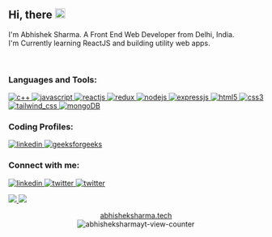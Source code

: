 <p align="left">
    <h2>Hi, there <img src="https://media.giphy.com/media/hvRJCLFzcasrR4ia7z/giphy.gif" width="20px"></h2>
  <p>
    I'm Abhishek Sharma. A Front End Web Developer from Delhi, India.
    <br>
    I'm Currently learning ReactJS and building utility web apps.
  </p>
    <br>
    <h3 align="left">Languages and Tools:</h3>
    <p align="left"> 
      <a href="https://cplusplus.com/" target="_blank"> 
        <img src="https://img.shields.io/badge/C%2B%2B-00599C?style=for-the-badge&logo=c%2B%2B&logoColor=white" alt="c++"/> 
      </a>
      <a href="https://developer.mozilla.org/en-US/docs/Web/JavaScript" target="_blank"> 
        <img src="https://img.shields.io/badge/JavaScript-F7DF1E?style=for-the-badge&logo=javascript&logoColor=black" alt="javascript"/> 
      </a>
      <a href="https://beta.reactjs.org/" target="_blank"> 
        <img src="https://img.shields.io/badge/React-20232A?style=for-the-badge&logo=react&logoColor=61DAFB" alt="reactjs"/> 
      </a>
      <a href="https://redux.js.org/" target="_blank"> 
        <img src="https://img.shields.io/badge/Redux-593D88?style=for-the-badge&logo=redux&logoColor=white" alt="redux"/> 
      </a>
      <a href="https://nodejs.org/en/" target="_blank"> 
        <img src="https://img.shields.io/badge/Node.js-43853D?style=for-the-badge&logo=node.js&logoColor=white" alt="nodejs"/> 
      </a>
      <a href="https://expressjs.com/" target="_blank"> 
        <img src="https://img.shields.io/badge/Express.js-404D59?style=for-the-badge" alt="expressjs"/> 
      </a>
      <a href="https://developer.mozilla.org/en-US/docs/Web/HTML" target="_blank"> 
        <img src="https://img.shields.io/badge/HTML5-E34F26?style=for-the-badge&logo=html5&logoColor=white" alt="html5"/> 
      </a>
      <a href="https://developer.mozilla.org/en-US/docs/Web/CSS" target="_blank"> 
        <img src="https://img.shields.io/badge/CSS3-1572B6?style=for-the-badge&logo=css3&logoColor=white" alt="css3"/> 
      </a>
      <a href="https://tailwindcss.com/" target="_blank"> 
        <img src="https://img.shields.io/badge/Tailwind_CSS-38B2AC?style=for-the-badge&logo=tailwind-css&logoColor=white" alt="tailwind_css"/> 
      </a>
      <a href="https://www.mongodb.com/docs/develop-applications/" target="_blank"> 
        <img src="https://img.shields.io/badge/MongoDB-4EA94B?style=for-the-badge&logo=mongodb&logoColor=white" alt="mongoDB"/> 
      </a>
    </p>
    <p>
        <h3 align="left">Coding Profiles:</h3>
        <a href="https://www.leetcode.com/abhisheksharmayt" target="_blank"> 
            <img src="https://img.shields.io/badge/-LeetCode-FFA116?style=for-the-badge&logo=LeetCode&logoColor=black" alt="linkedin"/> 
        </a>
        <a href="https://auth.geeksforgeeks.org/user/abhisheksharmayt/practice" target="_blank"> 
            <img src="https://img.shields.io/badge/GeeksforGeeks-298D46?style=for-the-badge&logo=geeksforgeeks&logoColor=white" alt="geeksforgeeks"/> 
        </a>
    </p>
    <p>
        <h3 align="left">Connect with me:</h3>
        <a href="https://www.linkedin.com/in/abhisheksharmayt" target="_blank"> 
            <img src="https://img.icons8.com/color/48/null/linkedin-2--v1.png" alt="linkedin"/> 
        </a>
        <a href="https://www.twitter.com/abhishheksharma" target="_blank"> 
            <img src="https://img.icons8.com/color/48/null/twitter--v1.png" alt="twitter"/> 
        </a>
        <a href="mailto:abhisheksharmayt2@gmail.com" target="_blank"> 
            <img src="https://img.icons8.com/color/48/null/apple-mail.png" alt="twitter"/> 
        </a>
    </p>
</p>
    
<p align="left">
  <a href="https://github.com/DenverCoder1/github-readme-streak-stats">
    <img src="https://github-readme-streak-stats.herokuapp.com/?user=abhisheksharmayt&theme=dark&hide_border=true&background=0D1117&stroke=0000"/>
  </a>
   <a href="https://github.com/anuraghazra/github-readme-stats">
    <img src="https://github-readme-stats.vercel.app/api?username=abhisheksharmayt&title_color=FA8B00&bg_color=0D1117&hide_border=true&text_color=9D9D9D&hide_rank=true&icon_color=FA8B00&show_icons=true&hide_title=true&line_height=30&count_private=true"/>
  </a>
</p>
<!-- <p align='center'><img src='https://visitor-badge.laobi.icu/badge?page_id=abhisheksharmayt&left_color=blue&left_text=Total%20Visitors&right_color=#0096c7'></p> -->
<p align='center'>
    <a href="https://abhisheksharma.tech">abhisheksharma.tech</a>
    <br>
    <img src="https://komarev.com/ghpvc/?username=abhisheksharmayt" alt="abhisheksharmayt-view-counter" />
</p>


<!--
**abhisheksharmayt/abhisheksharmayt** is a ✨ _special_ ✨ repository because its `README.md` (this file) appears on your GitHub profile.

Here are some ideas to get you started:

- 🔭 I’m currently working on ...
- 🌱 I’m currently learning ...
- 👯 I’m looking to collaborate on ...
- 🤔 I’m looking for help with ...
- 💬 Ask me about ...
- 📫 How to reach me: ...
- 😄 Pronouns: ...
- ⚡ Fun fact: ...
-->
